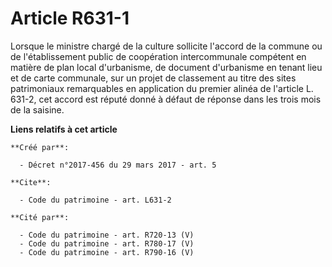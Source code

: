 # Article R631-1

Lorsque le ministre chargé de la culture sollicite l'accord de la commune ou de l'établissement public de coopération
intercommunale compétent en matière de plan local d'urbanisme, de document d'urbanisme en tenant lieu et de carte communale,
sur un projet de classement au titre des sites patrimoniaux remarquables en application du premier alinéa de l'article L.
631-2, cet accord est réputé donné à défaut de réponse dans les trois mois de la saisine.

**Liens relatifs à cet article**

	**Créé par**:

	  - Décret n°2017-456 du 29 mars 2017 - art. 5

	**Cite**:

	  - Code du patrimoine - art. L631-2

	**Cité par**:

	  - Code du patrimoine - art. R720-13 (V)
	  - Code du patrimoine - art. R780-17 (V)
	  - Code du patrimoine - art. R790-16 (V)
